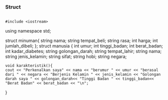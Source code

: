 ### Struct
```cpp
```

	#include <iostream>

using namespace std;

struct minuman{
	string nama;
	string tempat_beli;
	string rasa;
	int harga;
	int jumlah_dibeli;
};
struct manusia {
	int umur;
	int tinggi_badan;
	int berat_badan;
	int kadar_diabetes;
	string golongan_darah;
	string tempat_lahir;
	string nama;
	string jenis_kelamin;
	string sifat;
	string hobi;
	string negara;
	 
	void karakteristik(){
	cout << "Perkenalkan saya" << nama << "berumur " << umur << "berasal dari " << negara << "Berjenis Kelamin " << jenis_kelamin << "Golongan darah saya " << golongan_darah<< "Tinggi Badan " << tinggi_badan<< "Berat Badan" << berat_badan << "\n";
}
